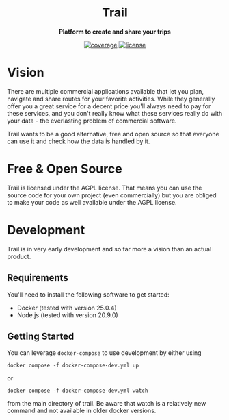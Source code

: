 <div style="text-align: center">
  <h1>Trail</h1>

  <p>
    <strong>Platform to create and share your trips</strong>
  </p>

  <p>  
    <a href="https://app.codecov.io/gh/gilengel/trail" rel="nofollow"><img src="https://img.shields.io/codecov/c/github/gilengel/trail?style=for-the-badge" alt="coverage"></a>
    <a href="https://github.com/gilengel/trail/blob/main/LICENSE"><img src="https://img.shields.io/github/license/gilengel/trail?style=for-the-badge" alt="license"></a>
  </p>  
</div>

# Vision

There are multiple commercial applications available that let you plan, navigate and share routes for your favorite activities. While they generally offer you a great service for a decent price you'll always need to pay for these services, and you don't really know what these services really do with your data - the everlasting problem of commercial software.

Trail wants to be a good alternative, free and open source so that everyone can use it and check how the data is handled by it.

# Free & Open Source

Trail is licensed under the AGPL license. That means you can use the source code for your own project (even commercially) but you are obliged to make your code as well available under the AGPL license.

# Development

Trail is in very early development and so far more a vision than an actual product.

## Requirements

You'll need to install the following software to get started:

- Docker (tested with version 25.0.4)
- Node.js (tested with version 20.9.0)

## Getting Started

You can leverage `docker-compose` to use development by either using

`docker compose -f docker-compose-dev.yml up`

or

`docker compose -f docker-compose-dev.yml watch`

from the main directory of trail. Be aware that watch is a relatively new command and not available in older docker versions.
